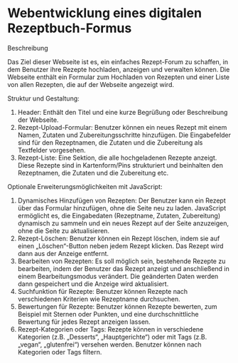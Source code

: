 # Webentwicklung eines digitalen Rezeptbuch-Formus

Beschreibung

Das Ziel dieser Webseite ist es, ein einfaches Rezept-Forum zu schaffen, in dem Benutzer ihre Rezepte hochladen, anzeigen und verwalten können. Die Webseite enthält ein Formular zum Hochladen von Rezepten und einer Liste von allen Rezepten, die auf der Webseite angezeigt wird.

Struktur und Gestaltung:
1. Header: Enthält den Titel und eine kurze Begrüßung oder Beschreibung der Webseite.
2. Rezept-Upload-Formular: Benutzer können ein neues Rezept mit einem Namen, Zutaten und Zubereitungsschritte hinzufügen. Die Eingabefelder sind für den Rezeptnamen, die Zutaten und die Zubereitung als Textfelder vorgesehen.
3. Rezept-Liste: Eine Sektion, die alle hochgeladenen Rezepte anzeigt. Diese Rezepte sind in Kartenform/Pins strukturiert und beinhalten den Rezeptnamen, die Zutaten und die Zubereitung etc.

Optionale Erweiterungsmöglichkeiten mit JavaScript:
1.	Dynamisches Hinzufügen von Rezepten: Der Benutzer kann ein Rezept über das Formular hinzufügen, ohne die Seite neu zu laden. JavaScript ermöglicht es, die Eingabedaten (Rezeptname, Zutaten, Zubereitung) dynamisch zu sammeln und ein neues Rezept auf der Seite anzuzeigen, ohne die Seite zu aktualisieren.
2.	Rezept-Löschen: Benutzer können ein Rezept löschen, indem sie auf einen „Löschen“-Button neben jedem Rezept klicken. Das Rezept wird dann aus der Anzeige entfernt.
3.	Bearbeiten von Rezepten: Es soll möglich sein, bestehende Rezepte zu bearbeiten, indem der Benutzer das Rezept anzeigt und anschließend in einem Bearbeitungsmodus verändert. Die geänderten Daten werden dann gespeichert und die Anzeige wird aktualisiert.
4.	Suchfunktion für Rezepte: Benutzer können Rezepte nach verschiedenen Kriterien wie Rezeptname durchsuchen.
5.	Bewertungen für Rezepte: Benutzer können Rezepte bewerten, zum Beispiel mit Sternen oder Punkten, und eine durchschnittliche Bewertung für jedes Rezept anzeigen lassen.
6.	Rezept-Kategorien oder Tags: Rezepte können in verschiedene Kategorien (z.B. „Desserts“, „Hauptgerichte“) oder mit Tags (z.B. „vegan“, „glutenfrei“) versehen werden. Benutzer können nach Kategorien oder Tags filtern.
